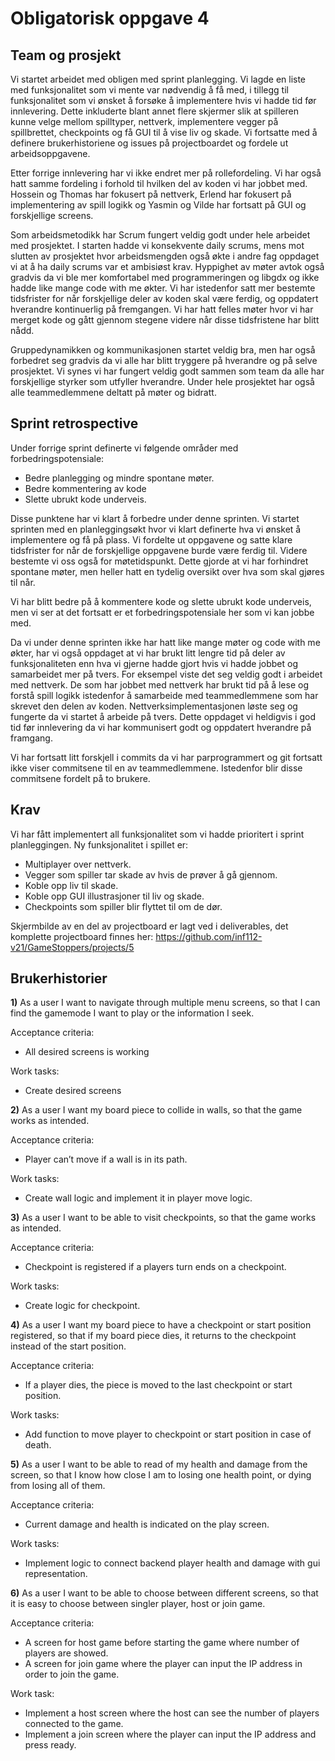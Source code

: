 # Obligatorisk oppgave 4

## Team og prosjekt

Vi startet arbeidet med obligen med sprint planlegging. Vi lagde en liste med funksjonalitet som vi mente var nødvendig å få med, i tillegg til funksjonalitet som vi ønsket å forsøke å implementere hvis vi hadde tid før innlevering. Dette inkluderte blant annet flere skjermer slik at spilleren kunne velge mellom spilltyper, nettverk, implementere vegger på spillbrettet, checkpoints og få GUI til å vise liv og skade. Vi fortsatte med å definere brukerhistoriene og issues på projectboardet og fordele ut arbeidsoppgavene.

Etter forrige innlevering har vi ikke endret mer på rollefordeling. Vi har også hatt samme fordeling i forhold til hvilken del av koden vi har jobbet med. Hossein og Thomas har fokusert på nettverk, Erlend har fokusert på implementering av spill logikk og Yasmin og Vilde har fortsatt på GUI og forskjellige screens.

Som arbeidsmetodikk har Scrum fungert veldig godt under hele arbeidet med prosjektet. I starten hadde vi konsekvente daily scrums, mens mot slutten av prosjektet hvor arbeidsmengden også økte i andre fag oppdaget vi at å ha daily scrums var et ambisiøst krav. Hyppighet av møter avtok også gradvis da vi ble mer komfortabel med programmeringen og libgdx og ikke hadde like mange code with me økter.  Vi har istedenfor satt mer bestemte tidsfrister for når forskjellige deler av koden skal være ferdig, og oppdatert hverandre kontinuerlig på fremgangen. Vi har hatt felles møter hvor vi har merget kode og gått gjennom stegene videre når disse tidsfristene har blitt nådd.

Gruppedynamikken og kommunikasjonen startet veldig bra, men har også forbedret seg gradvis da vi alle har blitt tryggere på hverandre og på selve prosjektet. Vi synes vi har fungert veldig godt sammen som team da alle har forskjellige styrker som utfyller hverandre. Under hele prosjektet har også alle teammedlemmene deltatt på møter og bidratt. 

## Sprint retrospective

Under forrige sprint definerte vi følgende områder med forbedringspotensiale:
- Bedre planlegging og mindre spontane møter.
- Bedre kommentering av kode
- Slette ubrukt kode underveis.

Disse punktene har vi klart å forbedre under denne sprinten. Vi startet sprinten med en planleggingsøkt hvor vi klart definerte hva vi ønsket å implementere og få på plass. Vi fordelte ut oppgavene og satte klare tidsfrister for når de forskjellige oppgavene burde være ferdig til. Videre bestemte vi oss også for møtetidspunkt. Dette gjorde at vi har forhindret spontane møter, men heller hatt en tydelig oversikt over hva som skal gjøres til når.

Vi har blitt bedre på å kommentere kode og slette ubrukt kode underveis, men vi ser at det fortsatt er et forbedringspotensiale her som vi kan jobbe med.

Da vi under denne sprinten ikke har hatt like mange møter og code with me økter, har vi også oppdaget at vi har brukt litt lengre tid på deler av funksjonaliteten enn hva vi gjerne hadde gjort hvis vi hadde jobbet og samarbeidet mer på tvers. For eksempel viste det seg veldig godt i arbeidet med nettverk. De som har jobbet med nettverk har brukt tid på å lese og forstå spill logikk istedenfor å samarbeide med teammedlemmene som har skrevet den delen av koden. Nettverksimplementasjonen løste seg og fungerte da vi startet å arbeide på tvers. Dette oppdaget vi heldigvis i god tid før innlevering da vi har kommunisert godt og oppdatert hverandre på framgang.

Vi har fortsatt litt forskjell i commits da vi har parprogrammert og git fortsatt ikke viser commitsene til en av teammedlemmene. Istedenfor blir disse commitsene fordelt på to brukere. 

## Krav

Vi har fått implementert all funksjonalitet som vi hadde prioritert i sprint planleggingen. Ny funksjonalitet i spillet er:
- Multiplayer over nettverk.
- Vegger som spiller tar skade av hvis de prøver å gå gjennom.
- Koble opp liv til skade.
- Koble opp GUI illustrasjoner til liv og skade.
- Checkpoints som spiller blir flyttet til om de dør.

Skjermbilde av en del av projectboard er lagt ved i deliverables, det komplette projectboard finnes her: https://github.com/inf112-v21/GameStoppers/projects/5

## Brukerhistorier

**1)** As a user I want to navigate through multiple menu screens, so that I can find the gamemode I want to play or the information I seek.

Acceptance criteria: 
- All desired screens is working

Work tasks: 
- Create desired screens 

**2)** As a user I want my board piece to collide in walls, so that the game works as intended.

Acceptance criteria:
- Player can’t move if a wall is in its path.

Work tasks:
- Create wall logic and implement it in player move logic.

**3)** As a user I want to be able to visit checkpoints, so that the game works as intended.

Acceptance criteria:
- Checkpoint is registered if a players turn ends on a checkpoint.

Work tasks:
- Create logic for checkpoint.

**4)** As a user I want my board piece to have a checkpoint or start position registered, so that if my board piece dies, it returns to the checkpoint instead of the start position.

Acceptance criteria: 
- If a player dies, the piece is moved to the last checkpoint or start position.

Work tasks: 
- Add function to move player to checkpoint or start position in case of death.

**5)** As a user I want to be able to read of my health and damage from the screen, so that I know
how close I am to losing one health point, or dying from losing all of them.

Acceptance criteria: 
- Current damage and health is indicated on the play screen.

Work tasks: 
- Implement logic to connect backend player health and damage with gui representation.

**6)** As a user I want to be able to choose between different screens, so that it is easy to choose between singler player, host or join game. 

Acceptance criteria: 
- A screen for host game before starting the game where number of players are showed. 
- A screen for join game where the player can input the IP address in order to join the game. 

Work task:
- Implement a host screen where the host can see the number of players connected to the game. 
- Implement a join screen where the player can input the IP address and press ready.






